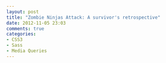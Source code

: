 ```yaml
---
layout: post
title: "Zombie Ninjas Attack: A survivor's retrospective"
date: 2012-11-05 23:03
comments: true
categories:
- CSS3
- Sass
- Media Queries
---
```

